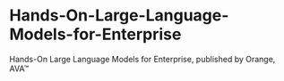 # Hands-On-Large-Language-Models-for-Enterprise
Hands-On Large Language Models for Enterprise, published by Orange, AVA™
